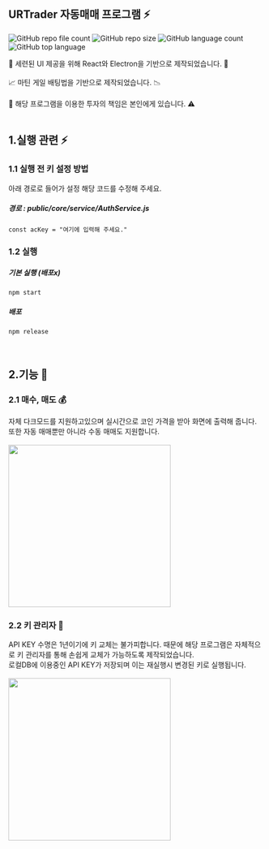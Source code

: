 ## URTrader 자동매매 프로그램 ⚡

![GitHub repo file count](https://img.shields.io/github/directory-file-count/dotredbee/URTrader) ![GitHub repo size](https://img.shields.io/github/repo-size/dotredbee/URTrader) ![GitHub language count](https://img.shields.io/github/languages/count/dotredbee/URTrader?color=ff0000) ![GitHub top language](https://img.shields.io/github/languages/top/dotredbee/URTrader?color=ff0000)

🧰 세련된 UI 제공을 위해 React와 Electron을 기반으로 제작되었습니다. 🏏 <br /><br />
📈 마틴 게일 배팅법을 기반으로 제작되었습니다. 📉 <br /><br />
🚨 해당 프로그램을 이용한 투자의 책임은 본인에게 있습니다. ⚠ <br /><br />

1.실행 관련 ⚡
-------------
### 1.1 실행 전 키 설정 방법
아래 경로로 들어가 설정 해당 코드를 수정해 주세요.<br />
##### 경로 : public/core/service/AuthService.js

```
const acKey = "여기에 입력해 주세요."
```

### 1.2 실행
##### 기본 실행 (배포x)
```
npm start
```

##### 배포
```
npm release
```
<br />

2.기능 🏏
-------------
### 2.1 매수, 매도 💰
자체 다크모드를 지원하고있으며 실시간으로 코인 가격을 받아 화면에 출력해 줍니다. <br />
또한 자동 매매뿐만 아니라 수동 매매도 지원합니다. <br /><br />
<img src="https://user-images.githubusercontent.com/101415997/210132897-3e847a7c-5d14-44e8-b7a0-06829f2821b7.PNG" witdh="160" height="320"/>

### 2.2 키 관리자 🔑
API KEY 수명은 1년이기에 키 교체는 불가피합니다. 때문에 해당 프로그램은 자체적으로 키 관리자를 통해 손쉽게 교체가 가능하도록 제작되었습니다. <br />
로컬DB에 이용중인 API KEY가 저장되며 이는 재실행시 변경된 키로 실행됩니다. <br /><br />
<img src="https://user-images.githubusercontent.com/101415997/210133050-c71970a2-19cf-4e14-8067-6b7b29733765.PNG" witdh="160" height="320"/>
